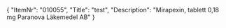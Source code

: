 {
  "ItemNr": "010055",
  "Title": "test",
  "Description": "Mirapexin, tablett 0,18 mg Paranova Läkemedel AB"
}